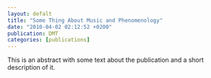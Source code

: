 ```yaml
---
layout: defalt
title: "Some Thing About Music and Phenomenology"
date: "2010-04-02 02:12:52 +0200"
publication: DMT
categories: [publications]
---
```


This is an abstract with some text about the publication and a short description of it.
